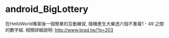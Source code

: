 # android_BigLottery
在HelloWorld專案後一個簡單的互動練習, 隨機產生大樂透六個不重複1 - 49 之間的數字組.
相關詳細說明: http://www.brad.tw/?p=203
